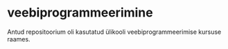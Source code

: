 # veebiprogrammeerimine

Antud repositoorium oli kasutatud ülikooli veebiprogrammeerimise kursuse raames.
